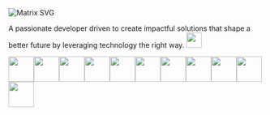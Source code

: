 <img src="https://raw.githubusercontent.com/rodrigograca31/rodrigograca31/master/matrix.svg" alt="Matrix SVG" style="max-width: 100%;">

A passionate developer driven to create impactful solutions that shape a better future by leveraging technology the right way. <img src="https://media.giphy.com/media/WUlplcMpOCEmTGBtBW/giphy.gif" width="30"> 

<p align="left">
 <img src="https://i.giphy.com/media/v1.Y2lkPTc5MGI3NjExN2ZmM2Z3N3U1Y3lidXFma3p6YmFzYm10eWZta2lqaXI3dXZ1cjd4NiZlcD12MV9pbnRlcm5hbF9naWZfYnlfaWQmY3Q9cw/XAxylRMCdpbEWUAvr8/giphy.gif" width="50"><img src="https://i.giphy.com/media/v1.Y2lkPTc5MGI3NjExMTFucnJuYXdjdXVjcWV3bGZmc3dtbnFtZjUxbXMybWg2bjU1OW8yaSZlcD12MV9pbnRlcm5hbF9naWZfYnlfaWQmY3Q9cw/fsEaZldNC8A1PJ3mwp/giphy.gif" width="50"><img src="https://i.giphy.com/media/v1.Y2lkPTc5MGI3NjExcTBjcmh5NGZ0emt1dXIxdzYxNXB2ODZvaDF2bzU5d2l5djAzYXlrZyZlcD12MV9pbnRlcm5hbF9naWZfYnlfaWQmY3Q9cw/ln7z2eWriiQAllfVcn/giphy.gif" width="50"><img src="https://i.giphy.com/media/v1.Y2lkPTc5MGI3NjExNjYxenljenpzN2IwNXkza244OHplM2tkd3FwN2Q4ZWx3NzI2ZnEwMyZlcD12MV9pbnRlcm5hbF9naWZfYnlfaWQmY3Q9cw/Sr8xDpMwVKOHUWDVRD/giphy.gif" width="50"<img src="https://i.giphy.com/media/v1.Y2lkPTc5MGI3NjExYzV1cndqaXNyZTJld2pxYTBrazR4ZXUxaDN2ZzAzd2o2OTJ4ZGlieSZlcD12MV9pbnRlcm5hbF9naWZfYnlfaWQmY3Q9cw/LMt9638dO8dftAjtco/giphy.gif" width="50"><img src="https://i.giphy.com/media/IdyAQJVN2kVPNUrojM/200.webp" width="50"><img src="https://i.giphy.com/media/v1.Y2lkPTc5MGI3NjExemlvenkxcTY1c25hZGtxZjhpMHltcXhjbnZncm1ybzFyb2RkZjN2aCZlcD12MV9pbnRlcm5hbF9naWZfYnlfaWQmY3Q9cw/kHlrPbN9zaoOo7KXDo/giphy.gif" width="50"><img src="https://i.giphy.com/media/v1.Y2lkPTc5MGI3NjExbGt2eHpvamZqNWg2OG9tanBnaWZjano1ZXRrNTd4aGZ2ZmMyeW80dCZlcD12MV9pbnRlcm5hbF9naWZfYnlfaWQmY3Q9cw/VgGthkhUvGgOit7Y9i/giphy.gif" width="50"><img src="https://i.giphy.com/media/v1.Y2lkPTc5MGI3NjExamJicnZuZDg0aHFkd2FsdnA0eWwwa3VyYXdzeTV6MnRmcjZwNnBhOSZlcD12MV9pbnRlcm5hbF9naWZfYnlfaWQmY3Q9cw/eNAsjO55tPbgaor7ma/giphy.gif" width="50"><img src="https://i.giphy.com/media/v1.Y2lkPTc5MGI3NjExYzV1cndqaXNyZTJld2pxYTBrazR4ZXUxaDN2ZzAzd2o2OTJ4ZGlieSZlcD12MV9pbnRlcm5hbF9naWZfYnlfaWQmY3Q9cw/LMt9638dO8dftAjtco/giphy.gif" width="50"><img src="https://i.giphy.com/media/v1.Y2lkPTc5MGI3NjExa3g0dW5zODJrcTdlYWs4YjRnaHN5cDJkaTJtMjdtMTR4bzB6emVjeSZlcD12MV9pbnRlcm5hbF9naWZfYnlfaWQmY3Q9cw/FVOmnX9L69CoQntslz/giphy.gif" width="50"><img src="https://i.giphy.com/media/v1.Y2lkPTc5MGI3NjExdGgwdWFkODZ5MWIyanoxb2N1eDUwNWJtNjg2aHg5eXh5Mm05N3hrNSZlcD12MV9pbnRlcm5hbF9naWZfYnlfaWQmY3Q9cw/V8y1y1FzxDETVUtQE4/giphy.gif" width="50">
</p>
